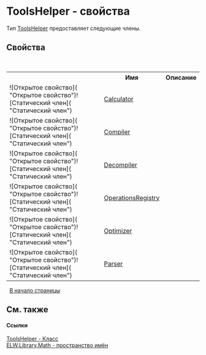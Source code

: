 # ToolsHelper - свойства
 

Тип <a href="T_ELW_Library_Math_ToolsHelper">ToolsHelper</a> предоставляет следующие члены.


## Свойства
&nbsp;<table><tr><th></th><th>Имя</th><th>Описание</th></tr><tr><td>![Открытое свойство]( "Открытое свойство")![Статический член]( "Статический член")</td><td><a href="P_ELW_Library_Math_ToolsHelper_Calculator">Calculator</a></td><td /></tr><tr><td>![Открытое свойство]( "Открытое свойство")![Статический член]( "Статический член")</td><td><a href="P_ELW_Library_Math_ToolsHelper_Compiler">Compiler</a></td><td /></tr><tr><td>![Открытое свойство]( "Открытое свойство")![Статический член]( "Статический член")</td><td><a href="P_ELW_Library_Math_ToolsHelper_Decompiler">Decompiler</a></td><td /></tr><tr><td>![Открытое свойство]( "Открытое свойство")![Статический член]( "Статический член")</td><td><a href="P_ELW_Library_Math_ToolsHelper_OperationsRegistry">OperationsRegistry</a></td><td /></tr><tr><td>![Открытое свойство]( "Открытое свойство")![Статический член]( "Статический член")</td><td><a href="P_ELW_Library_Math_ToolsHelper_Optimizer">Optimizer</a></td><td /></tr><tr><td>![Открытое свойство]( "Открытое свойство")![Статический член]( "Статический член")</td><td><a href="P_ELW_Library_Math_ToolsHelper_Parser">Parser</a></td><td /></tr></table>&nbsp;
<a href="#toolshelper---свойства">В начало страницы</a>

## См. также


#### Ссылки
<a href="T_ELW_Library_Math_ToolsHelper">ToolsHelper - Класс</a><br /><a href="N_ELW_Library_Math">ELW.Library.Math - пространство имён</a><br />